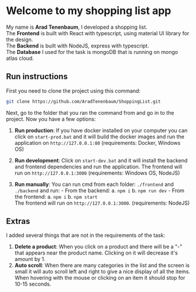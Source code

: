 # Welcome to my shopping list app

My name is **Arad Tenenbaum**, I developed a shopping list. \
The **Frontend** is built with React with typescript, using material UI library for the design. \
The **Backend** is built with NodeJS, express with typescript. \
The **Database** I used for the task is mongoDB that is running on mongo atlas cloud.

## Run instructions

First you need to clone the project using this command:

```bash
git clone https://github.com/AradTenenbaum/ShoppingList.git
```

Next, go to the folder that you ran the command from and go in to the project.
Now you have a few options:

1.  **Run production**: If you have docker installed on your computer you can click on `start-prod.bat` and it will build the docker images and run the application on `http://127.0.0.1:80` (requirements: Docker, Windows OS)

2.  **Run development**: Click on `start-dev.bat` and it will install the backend and frontend dependencies and run the application. The frontend will run on `http://127.0.0.1:3000` (requirements: Windows OS, NodeJS)

3.  **Run manually**: You can run cmd from each folder: `./frontend` and `./backend` and run: - From the backend:
    a. `npm i`
    b. `npm run dev` - From the frontend:
    a. `npm i`
    b. `npm start` \
    The frontend will run on `http://127.0.0.1:3000`. (requirements: NodeJS)

## Extras

I added several things that are not in the requirements of the task:

1.  **Delete a product**: When you click on a product and there will be a "-" that appears near the product name. Clicking on it will decrease it's amount by 1.
2.  **Auto scroll**: When there are many categories in the list and the screen is small it will auto scroll left and right to give a nice display of all the items. When hovering with the mouse or clicking on an item it should stop for 10-15 seconds.
